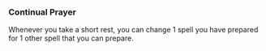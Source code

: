 ### Continual Prayer
Whenever you take a short rest, you can change 1 spell you have prepared for 1 other spell that you can prepare. 